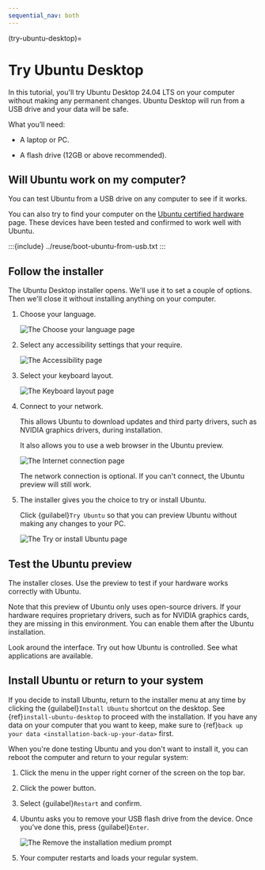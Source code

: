 ```yaml
---
sequential_nav: both
---
```


(try-ubuntu-desktop)=
# Try Ubuntu Desktop

In this tutorial, you'll try Ubuntu Desktop 24.04 LTS on your computer without making any permanent changes. Ubuntu Desktop will run from a USB drive and your data will be safe.


What you’ll need:

* A laptop or PC.

* A flash drive (12GB or above recommended).


## Will Ubuntu work on my computer?

You can test Ubuntu from a USB drive on any computer to see if it works.

You can also try to find your computer on the [Ubuntu certified hardware](https://ubuntu.com/certified?q=&category=Laptop&category=Desktop&limit=20) page. These devices have been tested and confirmed to work well with Ubuntu.


<!--
The docs/reuse/boot-ubuntu-from-usb.txt file is reused between the live system tutorial and the installation tutorial.
-->
:::{include} ../reuse/boot-ubuntu-from-usb.txt
:::


## Follow the installer

The Ubuntu Desktop installer opens. We'll use it to set a couple of options. Then we'll close it without installing anything on your computer.

1. Choose your language.

    ![The Choose your language page](/images/installer/choose-your-language.jpeg)

1. Select any accessibility settings that your require.

    ![The Accessibility page](/images/installer/accessibility.jpeg)

1. Select your keyboard layout.

    ![The Keyboard layout page](/images/installer/keyboard-layout.jpeg)

1. Connect to your network.

    This allows Ubuntu to download updates and third party drivers, such as NVIDIA graphics drivers, during installation.

    It also allows you to use a web browser in the Ubuntu preview.

    ![The Internet connection page](/images/installer/internet-connection.jpeg)

    The network connection is optional. If you can't connect, the Ubuntu preview will still work.

8. The installer gives you the choice to try or install Ubuntu.

    Click {guilabel}`Try Ubuntu` so that you can preview Ubuntu without making any changes to your PC.

    ![The Try or install Ubuntu page](/images/installer/try-or-install-ubuntu.jpeg)


## Test the Ubuntu preview

The installer closes. Use the preview to test if your hardware works correctly with Ubuntu.

Note that this preview of Ubuntu only uses open-source drivers. If your hardware requires proprietary drivers, such as for NVIDIA graphics cards, they are missing in this environment. You can enable them after the Ubuntu installation.

Look around the interface. Try out how Ubuntu is controlled. See what applications are available.


## Install Ubuntu or return to your system

If you decide to install Ubuntu, return to the installer menu at any time by clicking the {guilabel}`Install Ubuntu` shortcut on the desktop. See {ref}`install-ubuntu-desktop` to proceed with the installation. If you have any data on your computer that you want to keep, make sure to {ref}`back up your data <installation-back-up-your-data>` first.

When you're done testing Ubuntu and you don't want to install it, you can reboot the computer and return to your regular system:

1. Click the menu in the upper right corner of the screen on the top bar.

1. Click the power button.

1. Select {guilabel}`Restart` and confirm.

1. Ubuntu asks you to remove your USB flash drive from the device. Once you’ve done this, press {guilabel}`Enter`.

    ![The Remove the installation medium prompt](/images/installer/remove-the-installation-medium.png)

1. Your computer restarts and loads your regular system.

